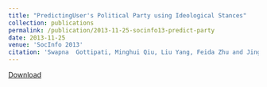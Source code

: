 ```yaml
---
title: "PredictingUser's Political Party using Ideological Stances"
collection: publications
permalink: /publication/2013-11-25-socinfo13-predict-party
date: 2013-11-25
venue: 'SocInfo 2013'
citation: 'Swapna  Gottipati, Minghui Qiu, Liu Yang, Feida Zhu and Jing Jiang. PredictingUser&apos;s Political Party using Ideological Stances. In Proceedings of the 5th International Conference on Social Informatics (SocInfo 2013), Kyoto, Japan. November 2013. Full Oral Paper, Best Paper Runner-ups .'
---
```


<a href='http://yangliuy.github.io/files/papers/13-SocInfo-PartyPrediction.pdf'>Download</a>
